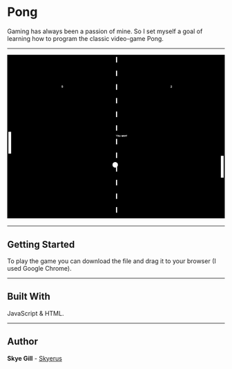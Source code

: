# Pong

Gaming has always been a passion of mine. So I set myself a goal of learning how to program the classic video-game Pong.

---

![Pong](screenshots/pong.png "Pong")

---

## Getting Started

To play the game you can download the file and drag it to your browser (I used Google Chrome).

---

## Built With

JavaScript & HTML.

---

## Author

**Skye Gill** - [Skyerus](https://github.com/Skyerus)


